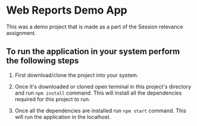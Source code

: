# Web Reports Demo App

This was a demo project that is made as a part of the Session relevance assignment.

## To run the application in your system perform the following steps

1. First download/clone the project into your system.

2. Once it's downloaded or cloned open terminal in this project's directory and run `npm install` command. This will install all the dependencies required for this project to run.

3. Once all the dependencies are installed run `npm start` command. This will run the application in the localhost.
